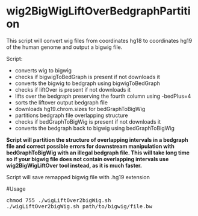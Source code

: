 # wig2BigWigLiftOverBedgraphPartition


This script will convert wig files from coordinates hg18 to coordinates hg19 of the human genome and output a bigwig file.

Script:
- converts wig to bigwig
- checks if bigwigToBedGraph is present if not downloads it
- converts the bigwig to bedgraph using bigwigToBedGraph
- checks if liftOver is present if not downloads it
- lifts over the bedgraph preserving the fourth column using -bedPlus=4
- sorts the liftover output bedgraph file
- downloads hg19.chrom.sizes for bedGraphToBigWig
- partitions bedgraph file overlapping structure
- checks if bedGraphToBigWig is present if not downloads it
- converts the bedgraph back to bigwig using bedGraphToBigWig

**Script will partition the structure of overlapping intervals in a bedgraph file and correct possible errors for downstream manipulation with bedGraphToBigWig with an illegal bedgraph file. This will take long time so if your bigwig file does not contain overlapping intervals use wig2BigWigLiftOver tool instead, as it is much faster.**

Script will save remapped bigwig file with .hg19 extension

#Usage

<pre>
chmod 755 ./wigLiftOver2bigWig.sh
./wigLiftOver2bigWig.sh path/to/bigwig/file.bw
</pre>


